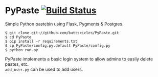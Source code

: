 # PyPaste [![Build Status](https://travis-ci.org/buttscicles/PyPaste.png)](https://travis-ci.org/buttscicles/PyPaste)

Simple Python pastebin using Flask, Pygments & Postgres.


    $ git clone git://github.com/buttscicles/PyPaste.git
    $ cd PyPaste
    $ pip install -r requirements.txt
    $ cp PyPaste/config.py.default PyPaste/config.py
    $ python run.py

PyPaste implements a basic login system to allow admins to easily delete pastes, etc.  
`add_user.py` can be used to add users.
